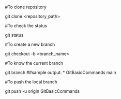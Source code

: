 #To clone  repository

git clone <repository_path>

#To check the status

git status

#To create a new branch

git checkout -b <branch_name>

#To know the current branch

git branch
##sample output:
	* GitBasicCommands
	main


#To push the local branch

git push -u origin GitBasicCommands
